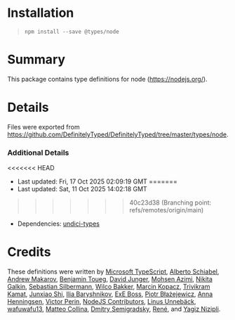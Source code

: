 # Installation
> `npm install --save @types/node`

# Summary
This package contains type definitions for node (https://nodejs.org/).

# Details
Files were exported from https://github.com/DefinitelyTyped/DefinitelyTyped/tree/master/types/node.

### Additional Details
<<<<<<< HEAD
 * Last updated: Fri, 17 Oct 2025 02:09:19 GMT
=======
 * Last updated: Sat, 11 Oct 2025 14:02:18 GMT
>>>>>>> 40c23d38 (Branching point: refs/remotes/origin/main)
 * Dependencies: [undici-types](https://npmjs.com/package/undici-types)

# Credits
These definitions were written by [Microsoft TypeScript](https://github.com/Microsoft), [Alberto Schiabel](https://github.com/jkomyno), [Andrew Makarov](https://github.com/r3nya), [Benjamin Toueg](https://github.com/btoueg), [David Junger](https://github.com/touffy), [Mohsen Azimi](https://github.com/mohsen1), [Nikita Galkin](https://github.com/galkin), [Sebastian Silbermann](https://github.com/eps1lon), [Wilco Bakker](https://github.com/WilcoBakker), [Marcin Kopacz](https://github.com/chyzwar), [Trivikram Kamat](https://github.com/trivikr), [Junxiao Shi](https://github.com/yoursunny), [Ilia Baryshnikov](https://github.com/qwelias), [ExE Boss](https://github.com/ExE-Boss), [Piotr Błażejewicz](https://github.com/peterblazejewicz), [Anna Henningsen](https://github.com/addaleax), [Victor Perin](https://github.com/victorperin), [NodeJS Contributors](https://github.com/NodeJS), [Linus Unnebäck](https://github.com/LinusU), [wafuwafu13](https://github.com/wafuwafu13), [Matteo Collina](https://github.com/mcollina), [Dmitry Semigradsky](https://github.com/Semigradsky), [René](https://github.com/Renegade334), and [Yagiz Nizipli](https://github.com/anonrig).
